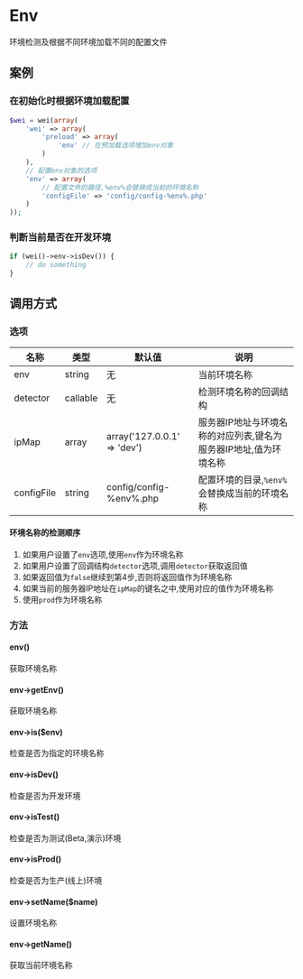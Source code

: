 Env
===

环境检测及根据不同环境加载不同的配置文件

案例
----

### 在初始化时根据环境加载配置

```php
$wei = wei(array(
    'wei' => array(
        'preload' => array(
            'env' // 在预加载选项增加env对象
        )
    ),
    // 配置env对象的选项
    'env' => array(
        // 配置文件的路径,%env%会替换成当前的环境名称
        'configFile' => 'config/config-%env%.php'
    )
));
```

### 判断当前是否在开发环境

```php
if (wei()->env->isDev()) {
    // do something
}
```

调用方式
--------

### 选项

名称       | 类型      | 默认值                      | 说明
-----------|-----------|-----------------------------|------
env        | string    | 无                          | 当前环境名称
detector   | callable  | 无                          | 检测环境名称的回调结构
ipMap      | array     | array('127.0.0.1' => 'dev') | 服务器IP地址与环境名称的对应列表,键名为服务器IP地址,值为环境名称
configFile | string    | config/config-%env%.php     | 配置环境的目录,`%env%`会替换成当前的环境名称

#### 环境名称的检测顺序

1. 如果用户设置了`env`选项,使用`env`作为环境名称
2. 如果用户设置了回调结构`detector`选项,调用`detector`获取返回值
3. 如果返回值为`false`继续到第4步,否则将返回值作为环境名称
4. 如果当前的服务器IP地址在`ipMap`的键名之中,使用对应的值作为环境名称
5. 使用`prod`作为环境名称

### 方法

#### env()
获取环境名称

#### env->getEnv()
获取环境名称

#### env->is($env)
检查是否为指定的环境名称

#### env->isDev()
检查是否为开发环境

#### env->isTest()
检查是否为测试(Beta,演示)环境

#### env->isProd()
检查是否为生产(线上)环境

#### env->setName($name)
设置环境名称

#### env->getName()
获取当前环境名称